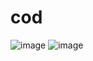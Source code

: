 # cod
![image](https://github.com/FOXomano/cod/assets/113091733/8294cbc6-da8d-4ef6-82f0-3ca8aa7d44ae)
![image](https://github.com/FOXomano/cod/assets/113091733/ac7ec5e3-6c84-4864-8381-5ed50fdc2fd4)
